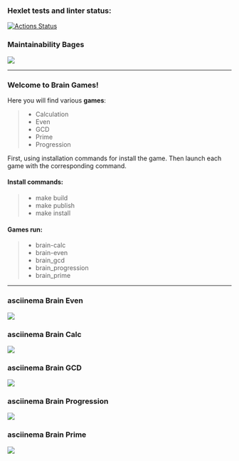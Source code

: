 ### Hexlet tests and linter status:

[![Actions Status](https://github.com/Garkasha/python-project-49/workflows/hexlet-check/badge.svg)](https://github.com/Garkasha/python-project-49/actions)

### Maintainability Bages

<a href="https://codeclimate.com/github/Garkasha/python-project-49/maintainability"><img src="https://api.codeclimate.com/v1/badges/c8dda4d49217e4d828e3/maintainability" /></a>

------------------------------------------------

### Welcome to Brain Games!   

Here you will find various **games**:  

> - Calculation  
> - Even  
> - GCD  
> - Prime  
> - Progression  

First, using installation commands for install the game. Then launch each game with the corresponding command.
  
  
#### Install commands:  

> - make build  
> - make publish  
> - make install  

#### Games run:    

> - brain-calc  
> - brain-even  
> - brain_gcd  
> - brain_progression  
> - brain_prime  
  
  
-----------------------------------------------

### asciinema Brain Even

<a href="https://asciinema.org/a/y8A6yfBqIsEbWjYevD5GiVkQc" target="_blank"><img src="https://asciinema.org/a/y8A6yfBqIsEbWjYevD5GiVkQc.svg" /></a>

### asciinema Brain Calc

<a href="https://asciinema.org/a/Y7RvHbFyBEkhluecNmK7sZhu1" target="_blank"><img src="https://asciinema.org/a/Y7RvHbFyBEkhluecNmK7sZhu1.svg" /></a>

### asciinema Brain GCD

<a href="https://asciinema.org/a/DCV8TTPv03y8JqnrwMYJoUmRu" target="_blank"><img src="https://asciinema.org/a/DCV8TTPv03y8JqnrwMYJoUmRu.svg" /></a>

### asciinema Brain Progression

<a href="https://asciinema.org/a/CLVTqyHVVh38GKu2fohsM2KBy" target="_blank"><img src="https://asciinema.org/a/CLVTqyHVVh38GKu2fohsM2KBy.svg" /></a>

### asciinema Brain Prime

<a href="https://asciinema.org/a/T7N6VVNSKPtUNGDNgI639Zknl" target="_blank"><img src="https://asciinema.org/a/T7N6VVNSKPtUNGDNgI639Zknl.svg" /></a>

